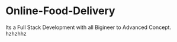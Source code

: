 # Online-Food-Delivery
Its a Full Stack Development with all Bigineer to Advanced Concept. 
hzhzhhz
